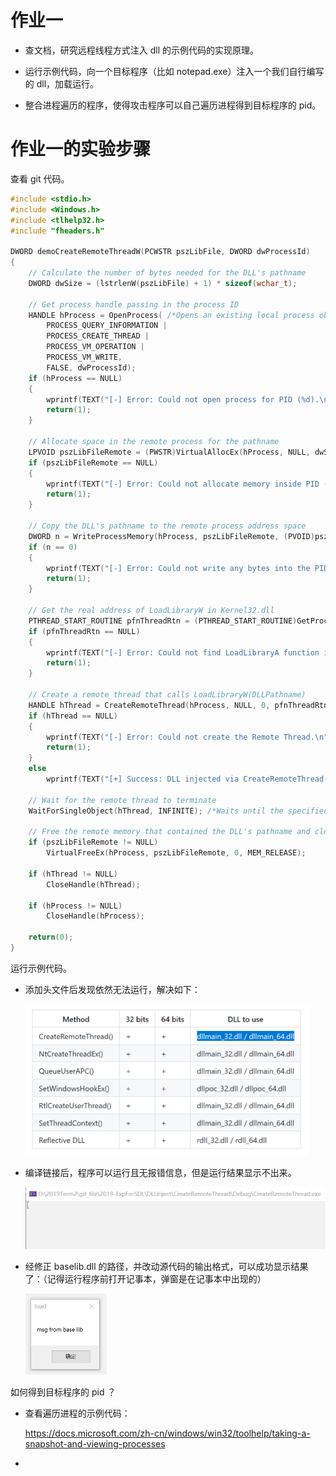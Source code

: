 # 作业一

- 查文档，研究远程线程方式注入 dll 的示例代码的实现原理。

- 运行示例代码，向一个目标程序（比如 notepad.exe）注入一个我们自行编写的 dll，加载运行。

- 整合进程遍历的程序，使得攻击程序可以自己遍历进程得到目标程序的 pid。

# 作业一的实验步骤

查看 git 代码。

```c
#include <stdio.h>
#include <Windows.h>
#include <tlhelp32.h>
#include "fheaders.h"

DWORD demoCreateRemoteThreadW(PCWSTR pszLibFile, DWORD dwProcessId)
{
	// Calculate the number of bytes needed for the DLL's pathname
	DWORD dwSize = (lstrlenW(pszLibFile) + 1) * sizeof(wchar_t);

	// Get process handle passing in the process ID
	HANDLE hProcess = OpenProcess( /*Opens an existing local process object.*/
		PROCESS_QUERY_INFORMATION |
		PROCESS_CREATE_THREAD |
		PROCESS_VM_OPERATION |
		PROCESS_VM_WRITE,
		FALSE, dwProcessId);
	if (hProcess == NULL)
	{
		wprintf(TEXT("[-] Error: Could not open process for PID (%d).\n"), dwProcessId);
		return(1);
	}

	// Allocate space in the remote process for the pathname
	LPVOID pszLibFileRemote = (PWSTR)VirtualAllocEx(hProcess, NULL, dwSize, MEM_COMMIT, PAGE_READWRITE); /*Reserves, commits, or changes the state of a region of memory within the virtual address space of a specified process.*/
	if (pszLibFileRemote == NULL)
	{
		wprintf(TEXT("[-] Error: Could not allocate memory inside PID (%d).\n"), dwProcessId);
		return(1);
	}

	// Copy the DLL's pathname to the remote process address space
	DWORD n = WriteProcessMemory(hProcess, pszLibFileRemote, (PVOID)pszLibFile, dwSize, NULL);
	if (n == 0)
	{
		wprintf(TEXT("[-] Error: Could not write any bytes into the PID [%d] address space.\n"), dwProcessId);
		return(1);
	}

	// Get the real address of LoadLibraryW in Kernel32.dll
	PTHREAD_START_ROUTINE pfnThreadRtn = (PTHREAD_START_ROUTINE)GetProcAddress(GetModuleHandle(TEXT("Kernel32")), "LoadLibraryW");
	if (pfnThreadRtn == NULL)
	{
		wprintf(TEXT("[-] Error: Could not find LoadLibraryA function inside kernel32.dll library.\n"));
		return(1);
	}

	// Create a remote thread that calls LoadLibraryW(DLLPathname)
	HANDLE hThread = CreateRemoteThread(hProcess, NULL, 0, pfnThreadRtn, pszLibFileRemote, 0, NULL); /*Creates a thread that runs in the virtual address space of another process.*/
	if (hThread == NULL)
	{
		wprintf(TEXT("[-] Error: Could not create the Remote Thread.\n"));
		return(1);
	}
	else
		wprintf(TEXT("[+] Success: DLL injected via CreateRemoteThread().\n"));

	// Wait for the remote thread to terminate
	WaitForSingleObject(hThread, INFINITE); /*Waits until the specified object is in the signaled state or the time-out interval elapses.*/

	// Free the remote memory that contained the DLL's pathname and close Handles
	if (pszLibFileRemote != NULL)
		VirtualFreeEx(hProcess, pszLibFileRemote, 0, MEM_RELEASE);

	if (hThread != NULL)
		CloseHandle(hThread);

	if (hProcess != NULL)
		CloseHandle(hProcess);

	return(0);
}
```

运行示例代码。

- 添加头文件后发现依然无法运行，解决如下：

  <img src="没跑通的原因.png" alt="没跑通的原因" style="zoom:50%;" />

- 编译链接后，程序可以运行且无报错信息，但是运行结果显示不出来。

  <img src="无结果.png" alt="无结果" style="zoom:50%;" />

- 经修正 baselib.dll 的路径，并改动源代码的输出格式，可以成功显示结果了：（记得运行程序前打开记事本，弹窗是在记事本中出现的）

  <img src="创建线程成功.png" alt="创建线程成功" style="zoom:50%;" />

如何得到目标程序的 pid ？

- 查看遍历进程的示例代码：

  https://docs.microsoft.com/zh-cn/windows/win32/toolhelp/taking-a-snapshot-and-viewing-processes

- 